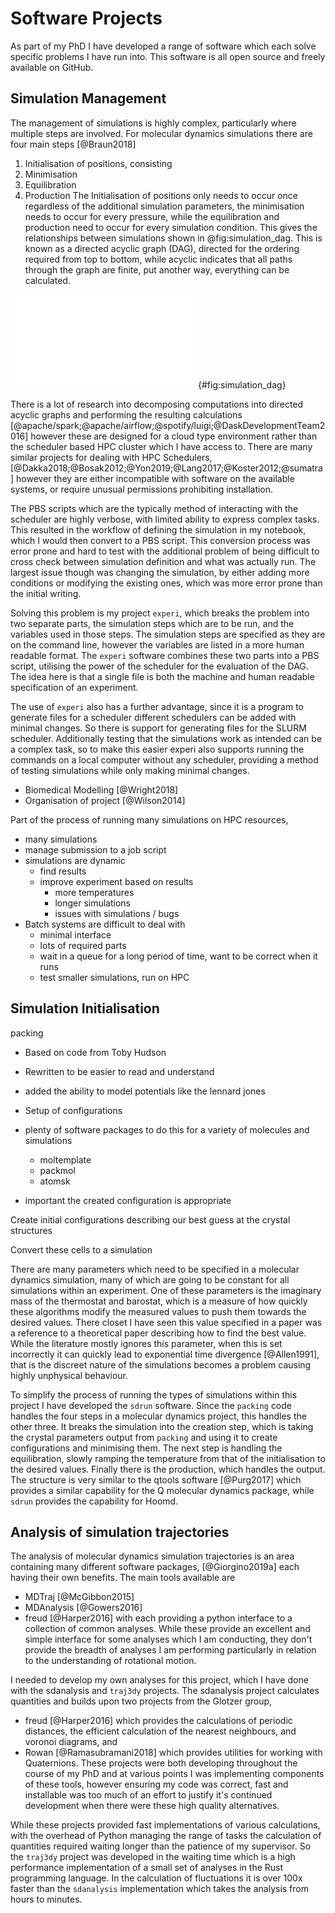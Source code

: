 # Software Projects

As part of my PhD I have developed a range of software
which each solve specific problems I have run into.
This software is all open source and freely available on GitHub.

## Simulation Management

The management of simulations is highly complex,
particularly where multiple steps are involved.
For molecular dynamics simulations
there are four main steps [@Braun2018]
1. Initialisation of positions, consisting
2. Minimisation
3. Equilibration
4. Production
The Initialisation of positions only needs to occur once
regardless of the additional simulation parameters,
the minimisation needs to occur for every pressure,
while the equilibration and production
need to occur for every simulation condition.
This gives the relationships between simulations
shown in @fig:simulation_dag.
This is known as a directed acyclic graph (DAG),
directed for the ordering required from top to bottom,
while acyclic indicates that all paths through the graph are finite,
put another way, everything can be calculated.

![Drawing the dependencies of each simulation, starting at initialisation we get a tree
of nodes.](08_Appendix/figures/simulation.pdf){#fig:simulation_dag}

There is a lot of research into decomposing computations
into directed acyclic graphs
and performing the resulting calculations [@apache/spark;@apache/airflow;@spotify/luigi;@DaskDevelopmentTeam2016]
however these are designed for a cloud type environment
rather than the scheduler based HPC cluster which I have access to.
There are many similar projects
for dealing with HPC Schedulers, [@Dakka2018;@Bosak2012;@Yon2019;@Lang2017;@Koster2012;@sumatra]
however they are either incompatible with software on the available systems,
or require unusual permissions prohibiting installation.

The PBS scripts which are the typically method of
interacting with the scheduler are highly verbose,
with limited ability to express complex tasks.
This resulted in the workflow of
defining the simulation in my notebook,
which I would then convert to a PBS script.
This conversion process was error prone and hard to test
with the additional problem of being difficult to
cross check between simulation definition and
what was actually run.
The largest issue though was changing the simulation,
by either adding more conditions
or modifying the existing ones,
which was more error prone than the initial writing.

Solving this problem is my project `experi`,
which breaks the problem into two separate parts,
the simulation steps which are to be run,
and the variables used in those steps.
The simulation steps are specified as they are on the command line,
however the variables are listed in a more human readable format.
The `experi` software combines these two parts into a PBS script,
utilising the power of the scheduler for the evaluation of the DAG.
The idea here is that a single file is
both the machine and human readable specification of an experiment.

The use of `experi` also has a further advantage,
since it is a program to generate files for a scheduler
different schedulers can be added with minimal changes.
So there is support for generating files for the SLURM scheduler.
Additionally testing that the simulations work as intended
can be a complex task,
so to make this easier experi also supports running the commands
on a local computer without any scheduler,
providing a method of testing simulations while only making minimal changes.

- Biomedical Modelling [@Wright2018]
- Organisation of project [@Wilson2014]

Part of the process of running many simulations on HPC resources,

- many simulations
- manage submission to a job script
- simulations are dynamic
    - find results
    - improve experiment based on results
        - more temperatures
        - longer simulations
        - issues with simulations / bugs
- Batch systems are difficult to deal with
    - minimal interface
    - lots of required parts
    - wait in a queue for a long period of time, want to be correct when it runs
    - test smaller simulations, run on HPC

## Simulation Initialisation

packing
- Based on code from Toby Hudson
- Rewritten to be easier to read and understand
- added the ability to model potentials like the lennard jones

- Setup of configurations
- plenty of software packages to do this for a variety of molecules and
  simulations
    - moltemplate
    - packmol
    - atomsk
- important the created configuration is appropriate

Create initial configurations describing our best guess at the crystal structures

Convert these cells to a simulation

There are many parameters which need to be specified
in a molecular dynamics simulation,
many of which are going to be constant for all simulations within an experiment.
One of these parameters is the imaginary mass of the thermostat and barostat,
which is a measure of how quickly these algorithms
modify the measured values to push them towards the desired values.
There closet I have seen this value specified in a paper
was a reference to a theoretical paper describing how to find the best value.
While the literature mostly ignores this parameter,
when this is set incorrectly it can quickly lead to
exponential time divergence [@Allen1991],
that is the discreet nature of the simulations becomes a problem
causing highly unphysical behaviour.

To simplify the process
of running the types of simulations within this project
I have developed the `sdrun` software.
Since the `packing` code handles the four steps
in a molecular dynamics project,
this handles the other three.
It breaks the simulation into the creation step,
which is taking the crystal parameters output from `packing`
and using it to create configurations and minimising them.
The next step is handling the equilibration,
slowly ramping the temperature from that of the initialisation
to the desired values.
Finally there is the production,
which handles the output.
The structure is very similar to the qtools software [@Purg2017]
which provides a similar capability for the Q molecular dynamics package,
while `sdrun` provides the capability for Hoomd.

## Analysis of simulation trajectories

The analysis of molecular dynamics simulation trajectories
is an area containing many different software packages, [@Giorgino2019a]
each having their own benefits.
The main tools available are
- MDTraj [@McGibbon2015]
- MDAnalysis [@Gowers2016]
- freud [@Harper2016]
with each providing a python interface
to a collection of common analyses.
While these provide an excellent and simple interface
for some analyses which I am conducting,
they don't provide the breadth of analyses I am performing
particularly in relation to the understanding
of rotational motion.

I needed to develop my own analyses for this project,
which I have done with the sdanalysis and `traj3dy` projects.
The sdanalysis project calculates quantities
and builds upon two projects from the Glotzer group,
- freud [@Harper2016] which provides the calculations of periodic distances,
  the efficient calculation of the nearest neighbours, and
  voronoi diagrams, and
- Rowan [@Ramasubramani2018] which provides utilities for working with Quaternions.
These projects were both developing throughout the course of my PhD
and at various points I was implementing components of these tools,
however ensuring my code was correct, fast and installable
was too much of an effort to justify it's continued development
when there were these high quality alternatives.

While these projects provided fast implementations of various calculations,
with the overhead of Python managing the range of tasks
the calculation of quantities required waiting
longer than the patience of my supervisor.
So the `traj3dy` project was developed in the waiting time
which is a high performance implementation
of a small set of analyses in the Rust programming language.
In the calculation of fluctuations
it is over 100x faster than the `sdanalysis` implementation
which takes the analysis from hours to minutes.
